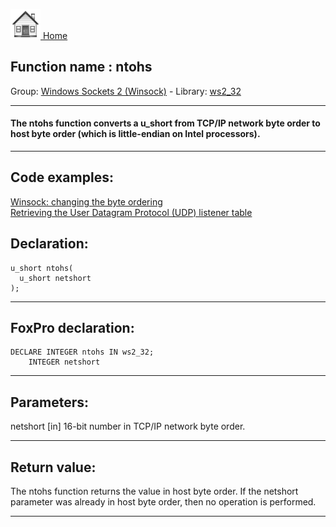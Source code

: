 [<img src="../../images/home.png"> Home ](https://github.com/VFPX/Win32API)  

## Function name : ntohs
Group: [Windows Sockets 2 (Winsock)](../../functions_group.md#Windows_Sockets_2_(Winsock))  -  Library: [ws2_32](../../libraries.md#ws2_32)  
***  


#### The ntohs function converts a u_short from TCP/IP network byte order to host byte order (which is little-endian on Intel processors).
***  


## Code examples:
[Winsock: changing the byte ordering](../../samples/sample_221.md)  
[Retrieving the User Datagram Protocol (UDP) listener table](../../samples/sample_234.md)  

## Declaration:
```foxpro  
u_short ntohs(
  u_short netshort
);  
```  
***  


## FoxPro declaration:
```foxpro  
DECLARE INTEGER ntohs IN ws2_32;
	INTEGER netshort  
```  
***  


## Parameters:
netshort 
[in] 16-bit number in TCP/IP network byte order.   
***  


## Return value:
The ntohs function returns the value in host byte order. If the netshort parameter was already in host byte order, then no operation is performed.  
***  

